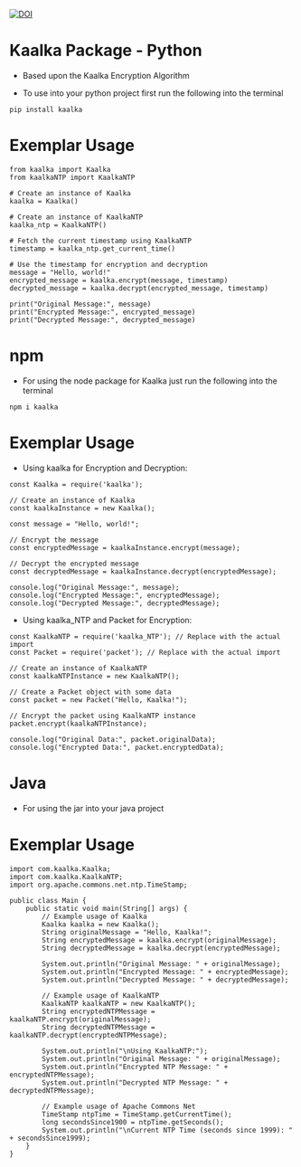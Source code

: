 [![DOI](https://zenodo.org/badge/DOI/10.5281/zenodo.8170382.svg)](https://doi.org/10.5281/zenodo.8170382)

# Kaalka Package - Python

* Based upon the Kaalka Encryption Algorithm

* To use into your python project first run the following into the terminal

```
pip install kaalka
```
# Exemplar Usage

```
from kaalka import Kaalka
from kaalkaNTP import KaalkaNTP

# Create an instance of Kaalka
kaalka = Kaalka()

# Create an instance of KaalkaNTP
kaalka_ntp = KaalkaNTP()

# Fetch the current timestamp using KaalkaNTP
timestamp = kaalka_ntp.get_current_time()

# Use the timestamp for encryption and decryption
message = "Hello, world!"
encrypted_message = kaalka.encrypt(message, timestamp)
decrypted_message = kaalka.decrypt(encrypted_message, timestamp)

print("Original Message:", message)
print("Encrypted Message:", encrypted_message)
print("Decrypted Message:", decrypted_message)

```

# npm

* For using the node package for Kaalka just run the following into the terminal
```
npm i kaalka
```
# Exemplar Usage

* Using kaalka for Encryption and Decryption: 

```
const Kaalka = require('kaalka');

// Create an instance of Kaalka
const kaalkaInstance = new Kaalka();

const message = "Hello, world!";

// Encrypt the message
const encryptedMessage = kaalkaInstance.encrypt(message);

// Decrypt the encrypted message
const decryptedMessage = kaalkaInstance.decrypt(encryptedMessage);

console.log("Original Message:", message);
console.log("Encrypted Message:", encryptedMessage);
console.log("Decrypted Message:", decryptedMessage);

```
* Using kaalka_NTP and Packet for Encryption:

```
const KaalkaNTP = require('kaalka_NTP'); // Replace with the actual import
const Packet = require('packet'); // Replace with the actual import

// Create an instance of KaalkaNTP
const kaalkaNTPInstance = new KaalkaNTP();

// Create a Packet object with some data
const packet = new Packet("Hello, Kaalka!");

// Encrypt the packet using KaalkaNTP instance
packet.encrypt(kaalkaNTPInstance);

console.log("Original Data:", packet.originalData);
console.log("Encrypted Data:", packet.encryptedData);

```

# Java

* For using the jar into your java project

# Exemplar Usage

```
import com.kaalka.Kaalka;
import com.kaalka.KaalkaNTP;
import org.apache.commons.net.ntp.TimeStamp;

public class Main {
    public static void main(String[] args) {
        // Example usage of Kaalka
        Kaalka kaalka = new Kaalka();
        String originalMessage = "Hello, Kaalka!";
        String encryptedMessage = kaalka.encrypt(originalMessage);
        String decryptedMessage = kaalka.decrypt(encryptedMessage);

        System.out.println("Original Message: " + originalMessage);
        System.out.println("Encrypted Message: " + encryptedMessage);
        System.out.println("Decrypted Message: " + decryptedMessage);

        // Example usage of KaalkaNTP
        KaalkaNTP kaalkaNTP = new KaalkaNTP();
        String encryptedNTPMessage = kaalkaNTP.encrypt(originalMessage);
        String decryptedNTPMessage = kaalkaNTP.decrypt(encryptedNTPMessage);

        System.out.println("\nUsing KaalkaNTP:");
        System.out.println("Original Message: " + originalMessage);
        System.out.println("Encrypted NTP Message: " + encryptedNTPMessage);
        System.out.println("Decrypted NTP Message: " + decryptedNTPMessage);

        // Example usage of Apache Commons Net
        TimeStamp ntpTime = TimeStamp.getCurrentTime();
        long secondsSince1900 = ntpTime.getSeconds();
        System.out.println("\nCurrent NTP Time (seconds since 1999): " + secondsSince1999);
    }
}

```


